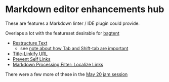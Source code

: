 # Markdown editor enhancements hub

These are features a Markdown linter / IDE plugin could provide.

Overlaps a lot with the featureset desirable for [bagtent](q80bh-jwx0p-rfbtm-09j3w-2vnr3)

- [Restructure Text](9ajf1-32dea-gs8xq-m05j5-qp9w3)
  - see [note about how Tab and Shift-tab are important](zfd6x-qrq0j-rfafp-7qzf2-xewpw)
- [Title-Linkify URL](2r8q3-gf56d-96ays-0jf3g-pnn8q)
- [Prevent Self Links](3bq6x-zyvh3-378rn-qp10c-aqc8s)
- [Markdown Processing Filter: Localize Links](xasat-7mq60-8rak9-csex1-gwyrn)

There were a few more of these in the [May 20 jam session](5e1y8-03bex-6w9e6-7pq56-78ece)
